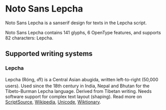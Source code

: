 
# Noto Sans Lepcha

Noto Sans Lepcha is a sanserif design for texts in the Lepcha script. 

Noto Sans Lepcha contains 141 glyphs, 6 OpenType features, and supports 82 characters: Lepcha.


## Supported writing systems


### Lepcha

Lepcha (Róng, ᰛᰩᰴ‎) is a Central Asian abugida, written left-to-right (50,000 users). Used since the 18th century in India, Nepal and Bhutan for the Tibeto-Burman Lepcha language. Derived from Tibetan writing. Needs software support for complex text layout (shaping). Read more on [ScriptSource](https://scriptsource.org/scr/Lepc), [Wikipedia](https://en.wikipedia.org/wiki/ISO_15924:Lepc), [Unicode](https://www.unicode.org/versions/Unicode13.0.0/ch13.pdf#G27253), [Wiktionary](https://en.wiktionary.org/wiki/Category:Lepcha_script).

